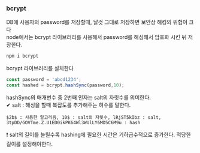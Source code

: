 ### bcrypt 
DB에 사용자의 password를 저장할때, 날것 그대로 저장하면 보안상 해킹의 위험이 크다
<br>
node에서는 bcrypt 라이브러리를 사용해서 password를 해싱해서 암호화 시킨 뒤 저장한다. 
```javascript
npm i bcrypt
```
bcrypt 라이브러리를 설치한다 
```javascript
const password = 'abcd1234';
const hashed = bcrypt.hashSync(password,10);
```
hashSync의 매개변수 중 2번째 인자는 salt의 자릿수를 의미한다.
<br>
✔ salt : 해싱을 할때 복잡도를 추가해주는 허수를 말한다. 
```shell
$2b$ : 사용한 알고리즘, 10$ : salt의 자릿수, lRjST5kIbz : salt, 3tpDD/GOVTme.Z.U1ED0ikPK64Wl3WUlLY6MD5C6M9u : hash
```
❗ salt의 길이를 늘릴수록 hashing에 필요한 시간은 기하급수적으로 증가한다. 적당한 길이를 설정해야한다. 
